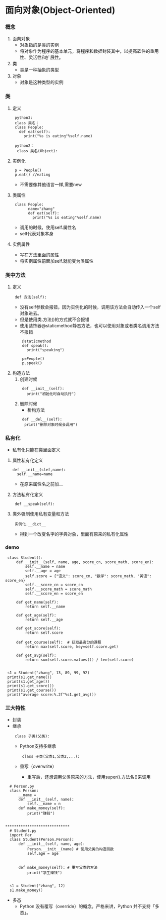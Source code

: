 # 面向对象(Object-Oriented)
### 概念
1. 面向对象
    * 对象指的是类的实例
    * 将对象作为程序的基本单元，将程序和数据封装其中，以提高软件的重用性、灵活性和扩展性。
2. 类
    * 类是一种抽象的类型
3. 对象
    * 对象是这种类型的实例

### 类
1. 定义
   ```
    python3:
    class 类名：
    class People:
      def eat(self):
        print("%s is eating"%self.name)

    python2：
     class 类名(Object):
   ```

2. 实例化
   ```
    p = People()
    p.eat() //eating
   ```
   * 不需要像其他语言一样,需要new

3. 类属性
   ```
    class People:
          name="zhang"
          def eat(self):
            print("%s is eating"%self.name)
   ```
   * 调用的时候，使用self.属性名
   * self代表对象本身

4. 实例属性
   * 写在方法里面的属性
   * 将实例属性前面加self.就能变为类属性

### 类中方法
1. 定义
   ```
    def 方法(self):
   ```
   * 没有self参数会报错，因为实例化的时候，调用该方法会自动传入一个self对象进去。
   * 但是使用类.方法()的方式就不会报错
   * 使用装饰器@staticmethod静态方法，也可以使用对象或者类名调用方法不报错
        ```
         @staticmethod
         def speak():
           print("speaking")
        ```
        ```
         p=People()
         p.speak()
        ```
2. 构造方法
   1. 创建时候
        ```
         def __init__(self):
           print("初始化时自动执行")
        ```
   2. 删除时候
        * 析构方法
        ```
         def __del__(self):
          print("删除对象时候会调用")
        ```

### 私有化
* 私有化只能在类里面定义
1. 属性私有化定义
   ```
   def __init__(slef,name):
     self.__name=name

   ```
   * 在原来属性名之前加__
2. 方法私有化定义
   ```
    def __speak(self):

   ```

3. 类外强制使用私有变量和方法
   ```
    实例化.__dict__
   ```
   * 得到一个改变名字的字典对象，里面有原来的私有化属性

### demo
```
 class Student():
     def __init__(self, name, age, score_cn, score_math, score_en):
         self.__name = name
         self.__age = age
         self.score = {"语文": score_cn, "数学": score_math, "英语": score_en}
         self.__score_cn = score_cn
         self.__score_math = score_math
         self.__score_en = score_en

     def get_name(self):
         return self.__name

     def get_age(self):
         return self.__age

     def get_score(self):
         return self.score

     def get_course(self):  # 获取最高分的课程
         return max(self.score, key=self.score.get)

     def get_avg(self):
         return sum(self.score.values()) / len(self.score)


 s1 = Student("zhang", 13, 89, 99, 92)
 print(s1.get_name())
 print(s1.get_age())
 print(s1.get_score())
 print(s1.get_course())
 print("average score:%.2f"%s1.get_avg())
```

### 三大特性
* 封装
* 继承
   ```
    class 子类(父类):

   ```
   * Python支持多继承
      ```
       class 子类(父类1,父类2,...):
      ```

   * 重写（overwrite）
     * 重写后，还想调用父类原来的方法，使用super().方法名()来调用


```
  # Person.py
  class Person:
      __name =
      def __init__(self, name):
          self.__name = n
      def make_money(self):
          print("赚钱")


*****************************
  # Student.py
  import Per
  class Student(Person.Person):
      def __init__(self, name, age):
          Person.__init__(name) # 使用父类的构造函数
          self.age = age


      def make_money(self): # 重写父类的方法
          print("学生赚钱")


  s1 = Student("zhang", 12)
  s1.make_money()
```

* 多态
   * Python 没有覆写（override）的概念。严格来讲，Python 并不支持「多态」。
